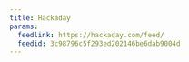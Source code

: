```yaml
---
title: Hackaday
params:
  feedlink: https://hackaday.com/feed/
  feedid: 3c98796c5f293ed202146be6dab9004d
---
```

